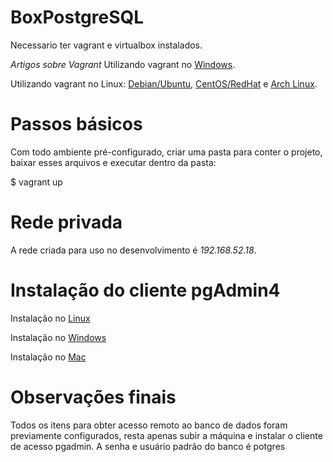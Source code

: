 # BoxPostgreSQL

Necessario ter vagrant e virtualbox instalados.

*Artigos sobre Vagrant* 
Utilizando vagrant no [Windows](https://nandovieira.com.br/usando-o-vagrant-como-ambiente-de-desenvolvimento-no-windows).

Utilizando vagrant no Linux: [Debian/Ubuntu](https://e-tinet.com/linux/vagrant/), [CentOS/RedHat](https://computingforgeeks.com/how-to-install-vagrant-on-centos-rhel-linux/) e [Arch Linux](https://wiki.archlinux.org/index.php/VirtualBox).

# Passos básicos 

Com todo ambiente pré-configurado, criar uma pasta para conter o projeto, baixar esses arquivos e executar dentro da pasta:

$ vagrant up 


# Rede privada 

A rede criada para uso no desenvolvimento é  *192.168.52.18*.

# Instalação do cliente pgAdmin4

Instalação no [Linux](https://www.youtube.com/watch?v=I0FJevUrK0E) 

Instalação no [Windows](https://www.youtube.com/watch?v=FoqXi0wpX4c)

Instalação no [Mac](https://www.youtube.com/watch?v=7AQDiHQSels)


# Observações finais 

Todos os itens para obter acesso remoto ao banco de dados foram previamente configurados, resta apenas subir a máquina e instalar o cliente de acesso pgadmin. A senha e usuário padrão do banco é potgres
